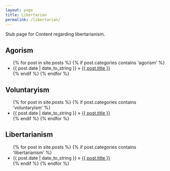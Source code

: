 ```yaml
---
layout: page
title: Libertarian
permalink: /libertarian/
---
```


Stub page for Content regarding libertarianism.

<h2>Agorism</h2>
<ul class="posts">
{% for post in site.posts %}
    {% if post.categories contains 'agorism' %}
        <li><span>{{ post.date | date_to_string }}</span> &raquo; <a href="{{ BASE_PATH }}{{ post.url }}">{{ post.title }}</a></li>
    {% endif %}
{% endfor %}
</ul>
<h2>Voluntaryism</h2>
<ul class="posts">
{% for post in site.posts %}
    {% if post.categories contains 'voluntaryism' %}
        <li><span>{{ post.date | date_to_string }}</span> &raquo; <a href="{{ BASE_PATH }}{{ post.url }}">{{ post.title }}</a></li>
    {% endif %}
{% endfor %}
</ul>
<h2>Libertarianism</h2>
<ul class="posts">
{% for post in site.posts %}
    {% if post.categories contains 'libertarianism' %}
        <li><span>{{ post.date | date_to_string }}</span> &raquo; <a href="{{ BASE_PATH }}{{ post.url }}">{{ post.title }}</a></li>
    {% endif %}
{% endfor %}
</ul>